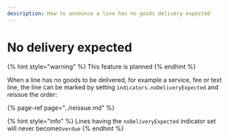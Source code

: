 ```yaml
---
description: How to announce a line has no goods delivery expected
---
```


# No delivery expected

{% hint style="warning" %}
This feature is planned
{% endhint %}

When a line has no goods to be delivered, for example a service, fee or text line, the line can be marked by setting `indicators.noDeliveryExpected` and reissue the order:

{% page-ref page="../reissue.md" %}

{% hint style="info" %}
Lines having the `noDeliveryExpected`  indicator set will never become`Overdue`
{% endhint %}

